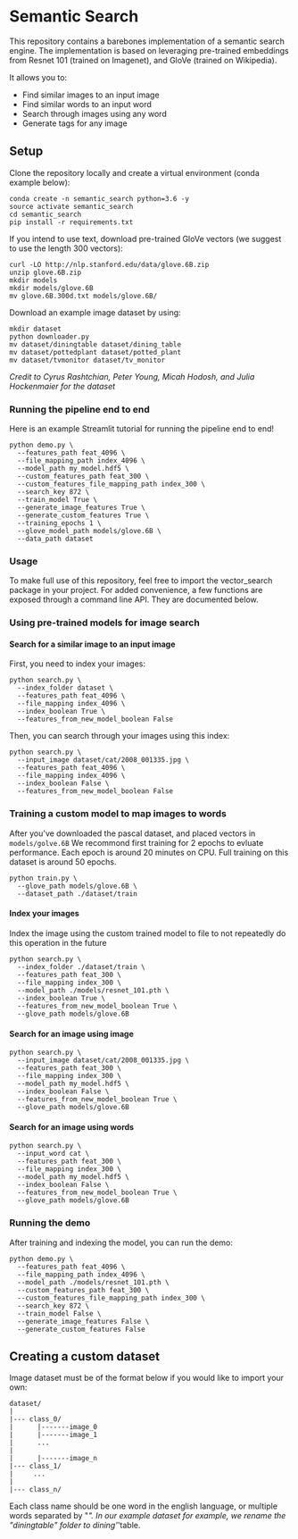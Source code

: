 # Semantic Search
This repository contains a barebones implementation of a semantic search engine. 
The implementation is based on leveraging pre-trained embeddings from Resnet 101 (trained on Imagenet), and GloVe (trained on Wikipedia).

It allows you to:
- Find similar images to an input image
- Find similar words to an input word
- Search through images using any word
- Generate tags for any image

## Setup
Clone the repository locally and create a virtual environment (conda example below):
```
conda create -n semantic_search python=3.6 -y
source activate semantic_search
cd semantic_search
pip install -r requirements.txt
```

If you intend to use text, download pre-trained GloVe vectors (we suggest to use the length 300 vectors):
```
curl -LO http://nlp.stanford.edu/data/glove.6B.zip
unzip glove.6B.zip
mkdir models
mkdir models/glove.6B
mv glove.6B.300d.txt models/glove.6B/
```

Download an example image dataset by using:
```
mkdir dataset
python downloader.py
mv dataset/diningtable dataset/dining_table
mv dataset/pottedplant dataset/potted_plant
mv dataset/tvmonitor dataset/tv_monitor
```
_Credit to Cyrus Rashtchian, Peter Young, Micah Hodosh, and Julia Hockenmaier for the dataset_

### Running the pipeline end to end
Here is an example Streamlit tutorial for running the pipeline end to end!
```
python demo.py \
  --features_path feat_4096 \
  --file_mapping_path index_4096 \
  --model_path my_model.hdf5 \
  --custom_features_path feat_300 \
  --custom_features_file_mapping_path index_300 \
  --search_key 872 \
  --train_model True \
  --generate_image_features True \
  --generate_custom_features True \
  --training_epochs 1 \
  --glove_model_path models/glove.6B \
  --data_path dataset

```

### Usage
To make full use of this repository, feel free to import the vector_search package in your project. For added convenience, 
a few functions are exposed through a command line API. They are documented below. 

### Using pre-trained models for image search

#### Search for a similar image to an input image
First, you need to index your images:
```
python search.py \
  --index_folder dataset \
  --features_path feat_4096 \
  --file_mapping index_4096 \
  --index_boolean True \
  --features_from_new_model_boolean False
```

Then, you can search through your images using this index:
```
python search.py \
  --input_image dataset/cat/2008_001335.jpg \
  --features_path feat_4096 \
  --file_mapping index_4096 \
  --index_boolean False \
  --features_from_new_model_boolean False
```

### Training a custom model to map images to words
After you've downloaded the pascal dataset, and placed vectors in `models/golve.6B`
We recommond first training for 2 epochs to evluate performance. Each epoch is around 20 minutes on CPU. Full training on this dataset is around 50 epochs. 
```
python train.py \
  --glove_path models/glove.6B \
  --dataset_path ./dataset/train 
```

#### Index your images
Index the image using the custom trained model to file to not repeatedly do this operation in the future
```
python search.py \
  --index_folder ./dataset/train \
  --features_path feat_300 \
  --file_mapping index_300 \
  --model_path ./models/resnet_101.pth \
  --index_boolean True \
  --features_from_new_model_boolean True \
  --glove_path models/glove.6B
```
#### Search for an image using image
```
python search.py \
  --input_image dataset/cat/2008_001335.jpg \
  --features_path feat_300 \
  --file_mapping index_300 \
  --model_path my_model.hdf5 \
  --index_boolean False \
  --features_from_new_model_boolean True \
  --glove_path models/glove.6B
```  

#### Search for an image using words
```
python search.py \
  --input_word cat \
  --features_path feat_300 \
  --file_mapping index_300 \
  --model_path my_model.hdf5 \
  --index_boolean False \
  --features_from_new_model_boolean True \
  --glove_path models/glove.6B
  ```

### Running the demo
After training and indexing the model, you can run the demo:
```
python demo.py \
  --features_path feat_4096 \
  --file_mapping_path index_4096 \
  --model_path ./models/resnet_101.pth \
  --custom_features_path feat_300 \
  --custom_features_file_mapping_path index_300 \
  --search_key 872 \
  --train_model False \
  --generate_image_features False \
  --generate_custom_features False 
```

## Creating a custom dataset
Image dataset must be of the format below if you would like to import your own:
```
dataset/
|
|--- class_0/
|      |-------image_0
|      |-------image_1
|      ...
|
|      |-------image_n
|--- class_1/
|     ...
|  
|--- class_n/
```
Each class name should be one word in the english language, or multiple words separated by "_". 
In our example dataset for example, we rename the "diningtable" folder to dining'_'table.
